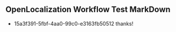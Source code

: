 ## OpenLocalization Workflow Test MarkDown
* 15a3f391-5fbf-4aa0-99c0-e3163fb50512 
thanks!<!--HONumber=Feb16_HO4-->
